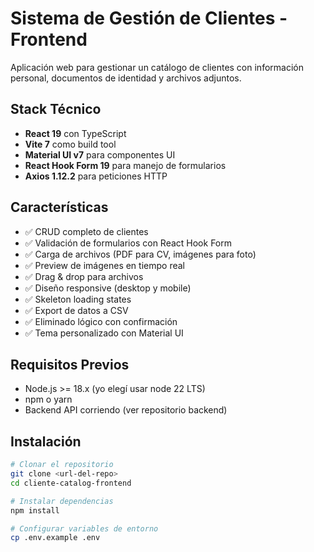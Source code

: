 # Sistema de Gestión de Clientes - Frontend

Aplicación web para gestionar un catálogo de clientes con información personal, documentos de identidad y archivos adjuntos.

## Stack Técnico

- **React 19** con TypeScript
- **Vite 7** como build tool
- **Material UI v7** para componentes UI
- **React Hook Form 19** para manejo de formularios
- **Axios 1.12.2** para peticiones HTTP

## Características

- ✅ CRUD completo de clientes
- ✅ Validación de formularios con React Hook Form
- ✅ Carga de archivos (PDF para CV, imágenes para foto)
- ✅ Preview de imágenes en tiempo real
- ✅ Drag & drop para archivos
- ✅ Diseño responsive (desktop y mobile)
- ✅ Skeleton loading states
- ✅ Export de datos a CSV
- ✅ Eliminado lógico con confirmación
- ✅ Tema personalizado con Material UI

## Requisitos Previos

- Node.js >= 18.x (yo elegí usar node 22 LTS)
- npm o yarn
- Backend API corriendo (ver repositorio backend)

## Instalación
```bash
# Clonar el repositorio
git clone <url-del-repo>
cd cliente-catalog-frontend

# Instalar dependencias
npm install

# Configurar variables de entorno
cp .env.example .env
